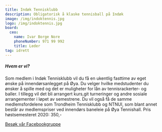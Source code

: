 ```yaml
---
title: Indøk Tennisklubb
description: Obligatorisk å klaske tennisball på Indøk
image: /img/indoktennis.jpg
logo: /img/indoktennis.jpg
board:
  ceo:
    name: Ivar Borge Nore
    phoneNumber: 971 99 992
    title: Leder
tag: idrett
---
```


##### Hvem er vi?

Som medlem i Indøk Tennisklubb vil du få en ukentlig fasttime av eget ønske på innendørsanlegget på Øya. Du velger hvilke medstudenter du ønsker å spille med og det er muligheter for lån av tennisrackerter- og baller. I tillegg vil det bli arrangert kurs,git turneringer og andre sosiale arrangementer i løpet av semestrene. Du vil også få de samme medlemsfordelene som Trondheim Tennisklubb og NTNUI, som blant annet består av medlemspriser ved innendørs baneleie på Øya Tennishall.
Pris høstsemesteret 2020: 350,-

[Besøk vår Facebookgruppe](https://www.facebook.com/groups/319441948923093)
